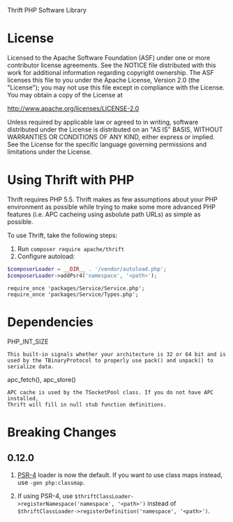 Thrift PHP Software Library

# License

Licensed to the Apache Software Foundation (ASF) under one
or more contributor license agreements. See the NOTICE file
distributed with this work for additional information
regarding copyright ownership. The ASF licenses this file
to you under the Apache License, Version 2.0 (the
"License"); you may not use this file except in compliance
with the License. You may obtain a copy of the License at

  http://www.apache.org/licenses/LICENSE-2.0

Unless required by applicable law or agreed to in writing,
software distributed under the License is distributed on an
"AS IS" BASIS, WITHOUT WARRANTIES OR CONDITIONS OF ANY
KIND, either express or implied. See the License for the
specific language governing permissions and limitations
under the License.

# Using Thrift with PHP

Thrift requires PHP 5.5. Thrift makes as few assumptions about your PHP
environment as possible while trying to make some more advanced PHP
features (i.e. APC cacheing using asbolute path URLs) as simple as possible.

To use Thrift, take the following steps:

1. Run `composer require apache/thrift`
2. Configure autoload:

```php
$composerLoader = __DIR__ . '/vendor/autoload.php';
$composerLoader->addPsr4('namespace', '<path>');
```

```
require_once 'packages/Service/Service.php';
require_once 'packages/Service/Types.php';
```

# Dependencies

PHP_INT_SIZE

    This built-in signals whether your architecture is 32 or 64 bit and is
    used by the TBinaryProtocol to properly use pack() and unpack() to
    serialize data.

apc_fetch(), apc_store()

    APC cache is used by the TSocketPool class. If you do not have APC installed,
    Thrift will fill in null stub function definitions.

# Breaking Changes

## 0.12.0

1. [PSR-4](https://www.php-fig.org/psr/psr-4/) loader is now the default. If you want to use class maps instead, use `-gen php:classmap`.

2. If using PSR-4, use `$thriftClassLoader->registerNamespace('namespace', '<path>')` instead of `$thriftClassLoader->registerDefinition('namespace', '<path>')`.
